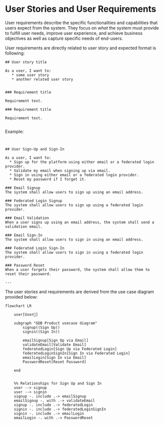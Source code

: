 # User Stories and User Requirements

User requirements describe the specific functionalities and capabilities that users expect from the system. They focus on *what* the system must provide to fulfill user needs, improve user experience, and achieve business objectives as well as capture specific needs of end-users.


User requirements are directly related to user story and expected format is following:
```
## User story title

As a user, I want to:
   * some user story
   * another related user story
   
   
### Requirement title

Requirement text.

### Requirement title

Requirement text.


```

Example:
```


## User Sign-Up and Sign-In

As a user, I want to:
  * Sign up for the platform using either email or a federated login provider.
  * Validate my email when signing up via email.
  * Sign in using either email or a federated login provider.
  * Reset my password if I forget it.

### Email Signup
The system shall allow users to sign up using an email address.

### Federated Login Signup
The system shall allow users to sign up using a federated login provider.

### Email Validation
When a user signs up using an email address, the system shall send a validation email.

### Email Sign-In
The system shall allow users to sign in using an email address.

### Federated Login Sign-In
The system shall allow users to sign in using a federated login provider.

### Password Reset
When a user forgets their password, the system shall allow them to reset their password.

---

```


The user stories and requirements are derived from the use case diagram provided below:
```mermaid   
flowchart LR    

    user[User👤]

    subgraph "GDB Product usecase diagram"
        signup((Sign Up))
        signin((Sign In))

        emailSignup[Sign Up via Email]
        validateEmail[Validate Email]
        federatedLogin[Sign Up via Federated Login]
        federatedLoginSignIn[Sign In via Federated Login]
        emailLogin[Sign In via Email]
        PasswordReset[Reset Password]  
    
    end


    %% Relationships for Sign Up and Sign In
    user --> signup
    user --> signin
    signup -. include .-> emailSignup
    emailSignup -. with .-> validateEmail
    signup -. include .-> federatedLogin
    signin -. include .-> federatedLoginSignIn
    signin -. include .-> emailLogin
    emailLogin -. with .-> PasswordReset    

```



